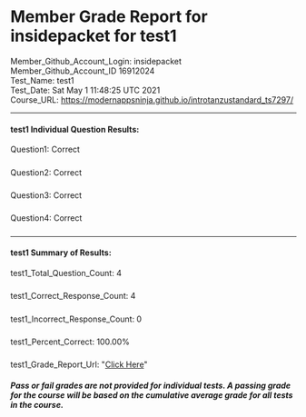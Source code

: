 # Member Grade Report for insidepacket for test1  
   
Member_Github_Account_Login: insidepacket  
Member_Github_Account_ID 16912024  
Test_Name: test1  
Test_Date: Sat May  1 11:48:25 UTC 2021  
Course_URL: https://modernappsninja.github.io/introtanzustandard_ts7297/  
   
---  
#### test1 Individual Question Results:  
Question1: Correct  
#####  
Question2: Correct  
#####  
Question3: Correct  
#####  
Question4: Correct  
#####  
---  
#### test1 Summary of Results:  
test1_Total_Question_Count: 4  
#####  
test1_Correct_Response_Count: 4  
#####  
test1_Incorrect_Response_Count: 0  
#####  
test1_Percent_Correct: 100.00%  
#####  
test1_Grade_Report_Url: "[Click Here](https://github.com/modernappsninjas/insidepacket/blob/main/static/userdata/courses/introtanzustandard_ts7297/grade_report.pr67.test1.md)"
##### Pass or fail grades are not provided for individual tests. A passing grade for the course will be based on the cumulative average grade for all tests in the course.  
